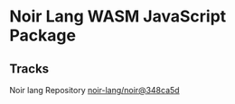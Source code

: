 # Noir Lang WASM JavaScript Package

## Tracks
Noir lang Repository [noir-lang/noir@348ca5d](https://github.com/noir-lang/noir/tree/348ca5dd3f1cca39ca4c89ac7520ad61bbebb940)